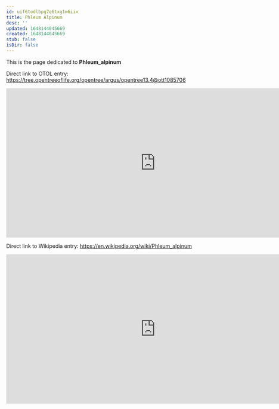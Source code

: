 ```yaml
---
id: uif6todlbpg7q6txg1m6iix
title: Phleum Alpinum
desc: ''
updated: 1648144045669
created: 1648144045669
stub: false
isDir: false
---
```

This is the page dedicated to **Phleum_alpinum**


Direct link to OTOL entry: https://tree.opentreeoflife.org/opentree/argus/opentree13.4@ott1085706



<html>
    <body>
    <iframe src="https://tree.opentreeoflife.org/opentree/argus/opentree13.4@ott1085706"
    width="800" height="400" frameborder="0" allowfullscreen> </iframe>
    </body>
</html>
    


Direct link to Wikipedia entry: https://en.wikipedia.org/wiki/Phleum_alpinum



<html>
    <body>
    <iframe src="https://en.wikipedia.org/wiki/Phleum_alpinum"
    width="800" height="400" frameborder="0" allowfullscreen> </iframe>
    </body>
</html>
    
